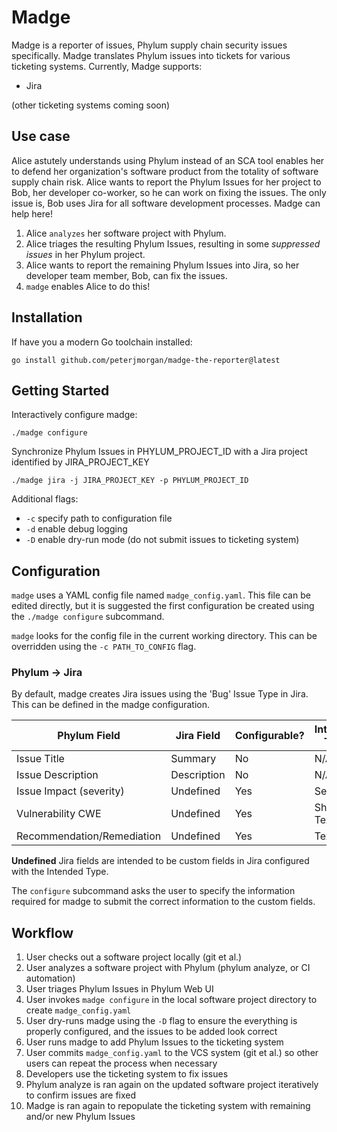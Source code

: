# Madge

Madge is a reporter of issues, Phylum supply chain security issues specifically. Madge translates Phylum issues into tickets for various ticketing systems. Currently, Madge supports:
- Jira

(other ticketing systems coming soon)

## Use case
Alice astutely understands using Phylum instead of an SCA tool enables her to defend her organization's software product from the totality of software supply chain risk. Alice wants to report the Phylum Issues for her project to Bob, her developer co-worker, so he can work on fixing the issues. The only issue is, Bob uses Jira for all software development processes. Madge can help here!

1. Alice `analyzes` her software project with Phylum.
1. Alice triages the resulting Phylum Issues, resulting in some *suppressed issues* in her Phylum project.
1. Alice wants to report the remaining Phylum Issues into Jira, so her developer team member, Bob, can fix the issues.
1. `madge` enables Alice to do this!

## Installation
If have you a modern Go toolchain installed:

`go install github.com/peterjmorgan/madge-the-reporter@latest`

## Getting Started
Interactively configure madge:

`./madge configure`

Synchronize Phylum Issues in PHYLUM_PROJECT_ID with a Jira project identified by JIRA_PROJECT_KEY

`./madge jira -j JIRA_PROJECT_KEY -p PHYLUM_PROJECT_ID`

Additional flags:
- `-c` specify path to configuration file
- `-d` enable debug logging
- `-D` enable dry-run mode (do not submit issues to ticketing system)


## Configuration
`madge` uses a YAML config file named `madge_config.yaml`. This file can be edited directly, but it is suggested the first configuration be created using the `./madge configure` subcommand.

`madge` looks for the config file in the current working directory. This can be overridden using the `-c PATH_TO_CONFIG` flag. 

### Phylum -> Jira
By default, madge creates Jira issues using the 'Bug' Issue Type in Jira. This can be defined in the madge configuration.

| Phylum Field | Jira Field | Configurable? | Intended Type |
|-----|-----| ----- | ----- |
| Issue Title | Summary | No | N/A |
| Issue Description | Description | No | N/A |
| Issue Impact (severity) | Undefined | Yes | Select |
| Vulnerability CWE | Undefined | Yes | Short Text |
| Recommendation/Remediation | Undefined | Yes | Text |

**Undefined** Jira fields are intended to be custom fields in Jira configured with the Intended Type. 

The `configure` subcommand asks the user to specify the information required for madge to submit the correct information to the custom fields.

## Workflow
1. User checks out a software project locally (git et al.)
1. User analyzes a software project with Phylum (phylum analyze, or CI automation)
1. User triages Phylum Issues in Phylum Web UI
1. User invokes `madge configure` in the local software project directory to create `madge_config.yaml`
1. User dry-runs madge using the `-D` flag to ensure the everything is properly configured, and the issues to be added look correct
1. User runs madge to add Phylum Issues to the ticketing system
1. User commits `madge_config.yaml` to the VCS system (git et al.) so other users can repeat the process when necessary
1. Developers use the ticketing system to fix issues
1. Phylum analyze is ran again on the updated software project iteratively to confirm issues are fixed
1. Madge is ran again to repopulate the ticketing system with remaining and/or new Phylum Issues




